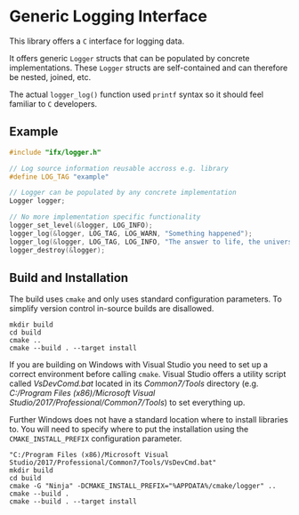 # Generic Logging Interface

This library offers a `C` interface for logging data.

It offers generic `Logger` structs that can be populated by concrete implementations. These `Logger` structs are self-contained and can therefore be nested, joined, etc.

The actual `logger_log()` function used `printf` syntax so it should feel familiar to `C` developers.


## Example

```c
#include "ifx/logger.h"

// Log source information reusable accross e.g. library
#define LOG_TAG "example"

// Logger can be populated by any concrete implementation
Logger logger;

// No more implementation specific functionality
logger_set_level(&logger, LOG_INFO);
logger_log(&logger, LOG_TAG, LOG_WARN, "Something happened");
logger_log(&logger, LOG_TAG, LOG_INFO, "The answer to life, the universe, and everything is: %d", 42);
logger_destroy(&logger);
```

## Build and Installation

The build uses `cmake` and only uses standard configuration parameters. To simplify version control in-source builds are disallowed.

```
mkdir build
cd build
cmake ..
cmake --build . --target install
```

If you are building on Windows with Visual Studio you need to set up a correct environment before calling `cmake`. Visual Studio offers a utility script called *VsDevComd.bat* located in its *Common7/Tools* directory (e.g. *C:/Program Files (x86)/Microsoft  Visual Studio/2017/Professional/Common7/Tools*) to set everything up.

Further Windows does not have a standard location where to install libraries to. You will need to specify where to put the installation using the `CMAKE_INSTALL_PREFIX` configuration parameter.

```
"C:/Program Files (x86)/Microsoft Visual Studio/2017/Professional/Common7/Tools/VsDevCmd.bat"
mkdir build
cd build
cmake -G "Ninja" -DCMAKE_INSTALL_PREFIX="%APPDATA%/cmake/logger" ..
cmake --build .
cmake --build . --target install
```

